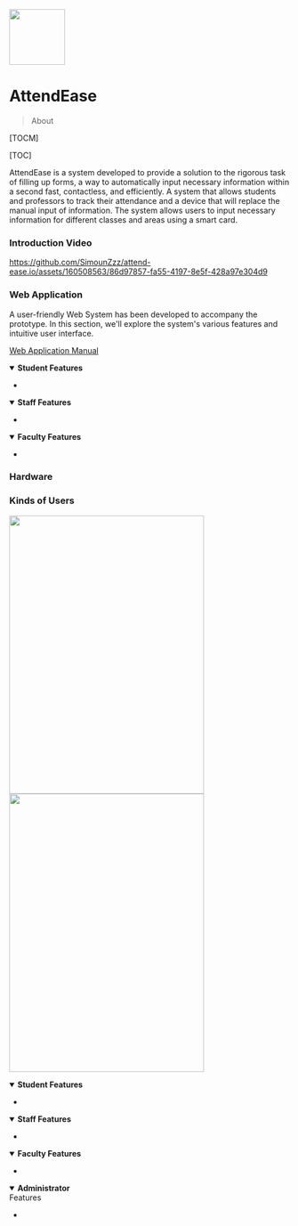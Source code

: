 <img src="https://github.com/SimounZzz/attend-ease.io/assets/160508563/ce900e31-3123-4c26-9bda-ee175b21a004" width="100" height="100"> 



# AttendEase
> About


[TOCM]

[TOC]

AttendEase is a system developed to provide a solution to the rigorous 
task of filling up forms, a way to automatically input necessary 
information within a second fast, contactless, and efficiently. A 
system that allows students and professors to track their 
attendance and a device that will replace the manual input of 
information. The system allows users to input necessary 
information for different classes and areas using a smart card.

### Introduction Video
https://github.com/SimounZzz/attend-ease.io/assets/160508563/86d97857-fa55-4197-8e5f-428a97e304d9


### Web Application
A user-friendly Web System has been developed to accompany the prototype. In this section, we'll explore the system's various features and intuitive user interface.

[Web Application Manual](https://docs.google.com/document/d/1EutwxV5m7KXjRO9iWfdW8_rOiwVjG1zGv80u4aEFHTY/edit?usp=sharing)
<details open>
    
  <summary><b>Student Features</b></summary>
     
  -
</details>

<details open>
    
  <summary><b>Staff Features</b></summary>
  
  -
</details>

<details open>
    
  <summary><b>Faculty Features</b></summary>
      
  
  -
</details>


### Hardware

### Kinds of Users
 <img src="https://github.com/SimounZzz/attend-ease.io/assets/160508563/6b03a248-62e6-4c45-bbca-84a18a778d2a" width="350" height="500"> <img src="https://github.com/SimounZzz/attend-ease.io/assets/160508563/c328e869-d61e-48cb-9a9d-43b2fa3f1908" width="350" height="500"> 

<details open>
    
  <summary><b>Student Features</b></summary>
  
  
  -
</details>

<details open>
    
  <summary><b>Staff Features</b></summary>
      
  
  -
</details>

<details open>
    
  <summary><b>Faculty Features</b></summary>
  
  -
</details>

<details open>
    
  <summary><b>Administrator</b></summary>
      Features
  
  -
</details>

